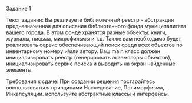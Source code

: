 
Задание 1

Текст задания:
Вы реализуете библиотечный реестр - абстракция предназначенная для описания библиотечного фонда муниципалитета вашего города. В этом фонде хранятся разные объекты: книги, журналы, письма, микрофильмы и т.д. Также вам необходимо будет реализовать сервис обеспечивающий поиск среди всех объектов по инвентарному номеру и/или автору. Ваш main класс должен инициализировать реестр (генерировать экземпляры объектов), инициализировать сервис поиска и выводить на экран найденные элементы.

Требования к сдаче: 
При создании решения постарайтесь воспользоваться принципами Наследование, Полиморфизма, Инкапсуляции. используйте абстрактные классы и интерфейсы.

